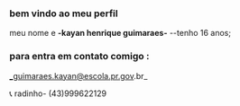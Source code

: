 ### bem vindo ao meu perfil 
meu nome e **-kayan henrique guimaraes-**
--tenho 16 anos;
### para entra em contato comigo :

_guimaraes.kayan@escola.pr.gov.br_

📞 radinho- (43)999622129

